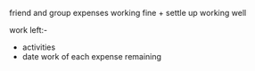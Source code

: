 friend and group expenses working fine + settle up working well

work left:-

* activities
* date work of each expense remaining